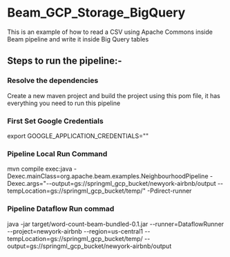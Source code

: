 # Beam_GCP_Storage_BigQuery
This is an example of how to read a CSV using Apache Commons inside Beam pipeline and write it inside Big Query tables


## Steps to run the pipeline:-

### Resolve the dependencies 
Create a new maven project and build the project using this pom file, it has everything you need to run this pipeline

### First Set Google Credentials
export GOOGLE_APPLICATION_CREDENTIALS="<Your Service Account Json Key Path>"

### Pipeline Local Run Command
mvn compile exec:java -Dexec.mainClass=org.apache.beam.examples.NeighbourhoodPipeline -Dexec.args="--output=gs://springml_gcp_bucket/newyork-airbnb/output --tempLocation=gs://springml_gcp_bucket/temp/" -Pdirect-runner


### Pipeline Dataflow Run commad
java -jar target/word-count-beam-bundled-0.1.jar  --runner=DataflowRunner   --project=newyork-airbnb --region=us-central1 --tempLocation=gs://springml_gcp_bucket/temp/ --output=gs://springml_gcp_bucket/newyork-airbnb/output
